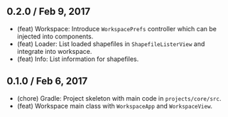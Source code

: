 ## 0.2.0 / Feb 9, 2017

- (feat) Workspace: Introduce `WorkspacePrefs` controller which can be injected into components.
- (feat) Loader: List loaded shapefiles in `ShapefileListerView` and integrate into workspace.
- (feat) Info: List information for shapefiles.

## 0.1.0 / Feb 6, 2017

- (chore) Gradle: Project skeleton with main code in `projects/core/src`.
- (feat) Workspace main class with `WorkspaceApp` and `WorkspaceView`.
